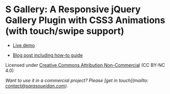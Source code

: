 S Gallery: A Responsive jQuery Gallery Plugin with CSS3 Animations (with touch/swipe support)
==================================



+ [Live demo](http://sarasoueidan.com/blog/s-gallery-responsive-jquery-gallery-plugin-with-css3-animations/demo/index.html)

+ [Blog post including how-to guide](http://sarasoueidan.com/blog/s-gallery-responsive-jquery-gallery-plugin-with-css3-animations/)

Licensed under [Creative Commons Attribution Non-Commercial](http://creativecommons.org/licenses/by-nc/4.0/) (CC BY-NC 4.0)

*Want to use it in a commercial project? Please [get in touch](mailto: contact@sarasoueidan.com).*
